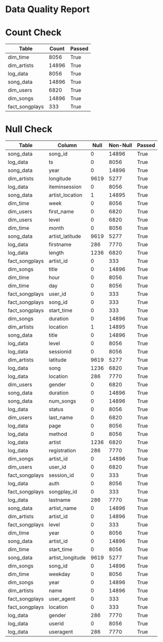 # Data Quality Report
# Count Check
|Table|Count|Passed|
|-----|-----|------|
|dim_time|8056|True|
|dim_artists|14896|True|
|log_data|8056|True|
|song_data|14896|True|
|dim_users|6820|True|
|dim_songs|14896|True|
|fact_songplays|333|True|
# Null Check
|Table|Column|Null|Non-Null|Passed|
|-----|------|----|--------|------|
|song_data|song_id|0|14896|True|
|log_data|ts|0|8056|True|
|song_data|year|0|14896|True|
|dim_artists|longitude|9619|5277|True|
|log_data|iteminsession|0|8056|True|
|song_data|artist_location|1|14895|True|
|dim_time|week|0|8056|True|
|dim_users|first_name|0|6820|True|
|dim_users|level|0|6820|True|
|dim_time|month|0|8056|True|
|song_data|artist_latitude|9619|5277|True|
|log_data|firstname|286|7770|True|
|log_data|length|1236|6820|True|
|fact_songplays|artist_id|0|333|True|
|dim_songs|title|0|14896|True|
|dim_time|hour|0|8056|True|
|dim_time|day|0|8056|True|
|fact_songplays|user_id|0|333|True|
|fact_songplays|song_id|0|333|True|
|fact_songplays|start_time|0|333|True|
|dim_songs|duration|0|14896|True|
|dim_artists|location|1|14895|True|
|song_data|title|0|14896|True|
|log_data|level|0|8056|True|
|log_data|sessionid|0|8056|True|
|dim_artists|latitude|9619|5277|True|
|log_data|song|1236|6820|True|
|log_data|location|286|7770|True|
|dim_users|gender|0|6820|True|
|song_data|duration|0|14896|True|
|song_data|num_songs|0|14896|True|
|log_data|status|0|8056|True|
|dim_users|last_name|0|6820|True|
|log_data|page|0|8056|True|
|log_data|method|0|8056|True|
|log_data|artist|1236|6820|True|
|log_data|registration|286|7770|True|
|dim_songs|artist_id|0|14896|True|
|dim_users|user_id|0|6820|True|
|fact_songplays|session_id|0|333|True|
|log_data|auth|0|8056|True|
|fact_songplays|songplay_id|0|333|True|
|log_data|lastname|286|7770|True|
|song_data|artist_name|0|14896|True|
|dim_artists|artist_id|0|14896|True|
|fact_songplays|level|0|333|True|
|dim_time|year|0|8056|True|
|song_data|artist_id|0|14896|True|
|dim_time|start_time|0|8056|True|
|song_data|artist_longitude|9619|5277|True|
|dim_songs|song_id|0|14896|True|
|dim_time|weekday|0|8056|True|
|dim_songs|year|0|14896|True|
|dim_artists|name|0|14896|True|
|fact_songplays|user_agent|0|333|True|
|fact_songplays|location|0|333|True|
|log_data|gender|286|7770|True|
|log_data|userid|0|8056|True|
|log_data|useragent|286|7770|True|
